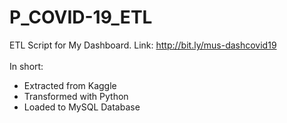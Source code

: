 # P_COVID-19_ETL
ETL Script for My Dashboard. Link: http://bit.ly/mus-dashcovid19 <br/>
</br>
In short:
* Extracted from Kaggle
* Transformed with Python 
* Loaded to MySQL Database 
